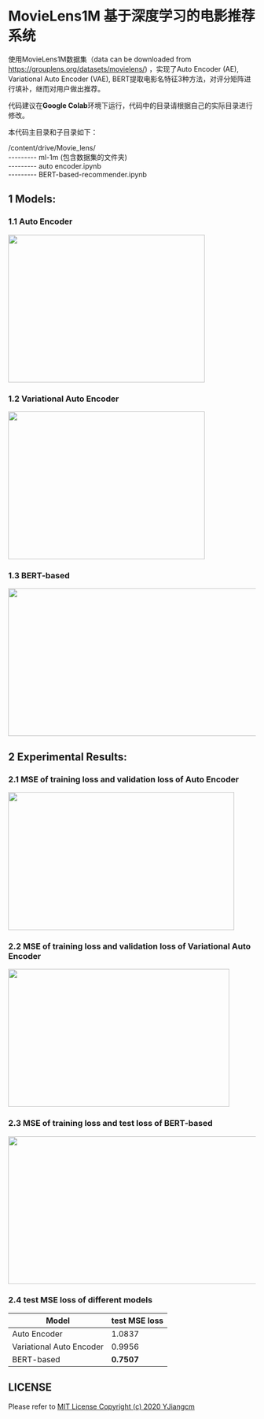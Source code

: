 # MovieLens1M 基于深度学习的电影推荐系统
使用MovieLens1M数据集（data can be downloaded from https://grouplens.org/datasets/movielens/)
，实现了Auto Encoder (AE), Variational Auto Encoder (VAE), BERT提取电影名特征3种方法，对评分矩阵进行填补，继而对用户做出推荐。

代码建议在**Google Colab**环境下运行，代码中的目录请根据自己的实际目录进行修改。  

本代码主目录和子目录如下：  

/content/drive/Movie_lens/  
--------- ml-1m (包含数据集的文件夹)  
--------- auto encoder.ipynb  
--------- BERT-based-recommender.ipynb  

## **1 Models:**

### 1.1 Auto Encoder
<img src="https://github.com/YJiangcm/Movielens1M-Movie-Recommendation-System/blob/main/pictures/auto%20encoder.png" width="400" height="300">

### 1.2 Variational Auto Encoder
<img src="https://github.com/YJiangcm/Movielens1M-Movie-Recommendation-System/blob/main/pictures/variational%20auto%20encoder.png" width="400" height="300">

### 1.3 BERT-based
<img src="https://github.com/YJiangcm/Movielens1M-Movie-Recommendation-System/blob/main/pictures/bert-based.PNG" width="600" height="300">

## **2 Experimental Results:**

### 2.1 MSE of training loss and validation loss of Auto Encoder
<img src="https://github.com/YJiangcm/Movielens1M-Movie-Recommendation-System/blob/main/pictures/auto%20encoder%20result.png" width="460" height="280">

### 2.2 MSE of training loss and validation loss of Variational Auto Encoder
<img src="https://github.com/YJiangcm/Movielens1M-Movie-Recommendation-System/blob/main/pictures/variational%20auto%20encoder%20result.png" width="450" height="280">

### 2.3 MSE of training loss and test loss of BERT-based
<img src="https://github.com/YJiangcm/Movielens1M-Movie-Recommendation-System/blob/main/pictures/bert-based%20result.png" width="800" height="300">

### 2.4 test MSE loss of different models
 Model | test MSE loss  
 ---- | -----  
 Auto Encoder  | 1.0837
 Variational Auto Encoder  | 0.9956
 BERT-based  | **0.7507**
  
   
## LICENSE
Please refer to [MIT License Copyright (c) 2020 YJiangcm](https://github.com/YJiangcm/Movielens1M-Movie-Recommendation-System/blob/main/LICENSE)
